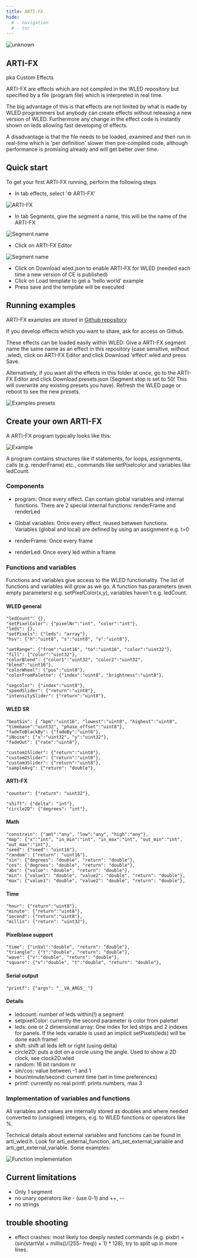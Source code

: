 ```yaml
---
title: ARTI-FX
hide:
  # - navigation
  # - toc
---
```



![unknown](https://user-images.githubusercontent.com/91616163/197343053-f7deb257-5fd3-40f2-8ffd-31c06f02f12a.png)

## ARTI-FX
pka Custom Effects

ARTI-FX are effects which are not compiled in the WLED repository but specified by a file (program file) which is interpreted in real time.

The big advantage of this is that effects are not limited by what is made by WLED programmers but anybody can create effects without releasing a new version of WLED. Furthermore any change in the effect code is instantly shown on leds allowing fast developing of effects.

A disadvantage is that the file needs to be loaded, examined and then run in real-time which is 'per definition' slower then pre-compiled code, although performance is promising already and will get better over time.

## Quick start
To get your first ARTI-FX running, perform the following steps

* In tab effects, select '⚙️ ARTI-FX'

![ARTI-FX](https://github.com/MoonModules/WLED-Effects/blob/master/Images/ARTIFX.PNG?raw=true)

* In tab Segments, give the segment a name, this will be the name of the ARTI-FX

![Segment name](https://github.com/MoonModules/WLED-Effects/blob/master/Images/SegmentName.jpg?raw=true)

* Click on ARTI-FX Editor

![Segment name](https://github.com/MoonModules/WLED-Effects/blob/master/Images/ARTIFXEditor.PNG?raw=true)

* Click on Download wled.json to enable ARTI-FX for WLED (needed each time a new version of CE is published)
* Click on Load template to get a 'hello world' example
* Press save and the template will be executed

## Running examples

ARTI-FX examples are stored in [Github repository](https://github.com/MoonModules/WLED-Effects/tree/master/ARTIFX/wled)

If you develop effects which you want to share, ask for access on Github.

These effects can be loaded easily within WLED: Give a ARTI-FX segment name the same name as an effect in this repository (case sensitive, without .wled), click on ARTI-FX Editor and click Download 'effect'.wled and press Save.

Alternatively, if you want all the effects in this folder at once, go to the ARTI-FX Editor and click Download presets.json (Segment stop is set to 50! This will overwrite any existing presets you have). Refresh the WLED page or reboot to see the new presets.

![Examples presets](https://github.com/MoonModules/WLED-Effects/blob/master/Images//ExamplesPreset.PNG?raw=true)

## Create your own ARTI-FX

A ARTI-FX program typically looks like this:

![Example](https://github.com/MoonModules/WLED-Effects/blob/master/Images/ARTIFX%20program%20example.PNG?raw=true)

A program contains structures like if statements, for loops, assignments, calls (e.g. renderFrame) etc., commands like setPixelcolor and variables like ledCount.

### Components
* program: Once every effect. Can contain global variables and internal functions. There are 2 special internal functions: renderFrame and renderLed

* Global variables: Once every effect, reused between functions. Variables (global and local) are defined by using an assignment e.g. t=0

* renderFrame: Once every frame

* renderLed: Once every led within a frame

### Functions and variables

Functions and variables give access to the WLED functionality. The list of functions and variables will grow as we go.
A function has parameters (even empty parameters) e.g. setPixelColor(x,y), variables haven't e.g. ledCount.

#### WLED general

    "ledCount": {},
    "setPixelColor": {"pixelNr":"int", "color":"int"},
    "leds": {},
    "setPixels": {"leds": "array"},
    "hsv": {"h":"uint8", "s":"uint8", "v":"uint8"},

    "setRange": {"from":"uint16", "to":"uint16", "color":"uint32"},
    "fill": {"color":"uint32"},
    "colorBlend": {"color1":"uint32", "color2":"uint32", "blend":"uint16"},
    "colorWheel": {"pos":"uint8"},
    "colorFromPalette": {"index":"uint8", "brightness":"uint8"},

    "segcolor": {"index":"uint8"},
    "speedSlider": {"return":"uint8"},
    "intensitySlider": {"return":"uint8"},

#### WLED SR
    "beatSin": { "bpm":"uint16", "lowest":"uint8", "highest":"uint8", "timebase":"uint32", "phase_offset":"uint8"},
    "fadeToBlackBy": {"fadeBy":"uint8"},
    "iNoise": {"x":"uint32", "y":"uint32"},
    "fadeOut": {"rate":"uint8"},

    "custom1Slider": {"return":"uint8"},
    "custom2Slider": {"return":"uint8"},
    "custom3Slider": {"return":"uint8"},
    "sampleAvg": {"return": "double"},

#### ARTI-FX
    "counter": {"return": "uint32"},

    "shift": {"delta": "int"},
    "circle2D": {"degrees": "int"}, 

#### Math
    "constrain": {"amt":"any", "low":"any", "high":"any"},
    "map": {"x":"int", "in_min":"int", "in_max":"int", "out_min":"int", "out_max":"int"},
    "seed": {"seed": "uint16"},
    "random": {"return": "uint16"},
    "sin": {"degrees": "double", "return": "double"},
    "cos": {"degrees": "double", "return": "double"},
    "abs": {"value": "double", "return": "double"},
    "min": {"value1": "double", "value2": "double", "return": "double"},
    "max": {"value1": "double", "value2": "double", "return": "double"},

#### Time
    "hour": {"return":"uint8"},
    "minute": {"return":"uint8"},
    "second": {"return":"uint8"},
    "millis": {"return": "uint32"},

#### Pixelblase support
    "time": {"inVal":"double", "return": "double"},
    "triangle": {"t":"double", "return": "double"},
    "wave": {"v":"double", "return": "double"},
    "square": {"v":"double", "t":"double", "return": "double"},

#### Serial output
    "printf": {"args": "__VA_ARGS__"}

#### Details
* ledcount: number of leds within(!) a segment 
* setpixelColor: currently the second parameter is color from palette!
* leds: one or 2 dimensional array: One index for led strips and 2 indexes for panels. If the leds variable is used an implicit setPixels(leds) will be done each frame! 
* shift: shift all leds left or right (using delta)
* circle2D: puts a dot on a circle using the angle. Used to show a 2D clock, see clock2D.wled
* random: 16 bit random nr
* sin/cos: value between -1 and 1
* hour/minute/second: current time (set in time preferences)
* printf: currently no real printf: prints numbers, max 3

### Implementation of variables and functions

All variables and values are internally stored as doubles and where needed converted to (unsigned) integers, e.g. to WLED functions or operators like %.

Technical details about external variables and functions can be found in arti_wled.h. Look for arti_external_function, arti_set_external_variable and arti_get_external_variable. Some examples:

![Function implementation](https://github.com/MoonModules/WLED-Effects/blob/master/Images/Function%20implementation.PNG?raw=true)

## Current limitations

* Only 1 segment
* no unary operators like - (use 0-1) and ++, --
* no strings


## trouble shooting

* effect crashes: most likely too deeply nested commands (e.g. pixbri = (sin(startVal + millis()/(255- freq)) + 1) * 128), try to split up in more lines.
